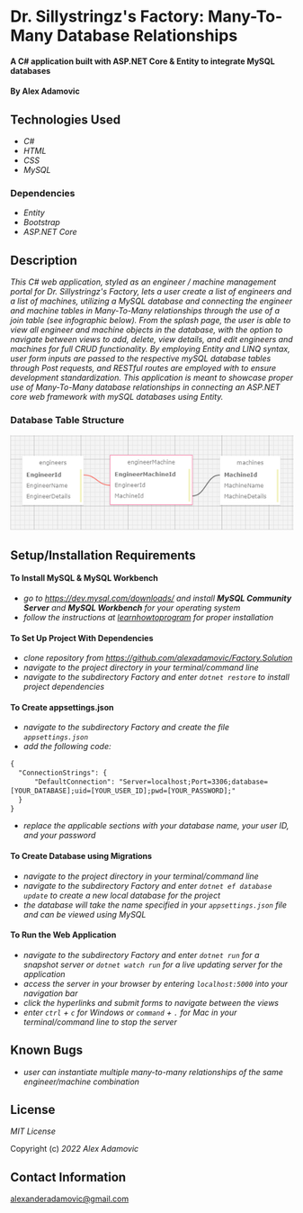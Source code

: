 # Dr. Sillystringz's Factory: Many-To-Many Database Relationships

#### A C# application built with ASP.NET Core & Entity to integrate MySQL databases

#### By Alex Adamovic

## Technologies Used

* _C#_
* _HTML_
* _CSS_
* _MySQL_

### Dependencies

* _Entity_
* _Bootstrap_
* _ASP.NET Core_

## Description

_This C# web application, styled as an engineer / machine management portal for Dr. Sillystringz's Factory, lets a user create a list of engineers and a list of machines, utilizing a MySQL database and connecting the engineer and machine tables in Many-To-Many relationships through the use of a join table (see infographic below). From the splash page, the user is able to view all engineer and machine objects in the database, with the option to navigate between views to add, delete, view details, and edit engineers and machines for full CRUD functionality. By employing Entity and LINQ syntax, user form inputs are passed to the respective mySQL database tables through Post requests, and RESTful routes are employed with to ensure development standardization. This application is meant to showcase proper use of Many-To-Many database relationships in connecting an ASP.NET core web framework with mySQL databases using Entity._

### Database Table Structure

![image](Factory/wwwroot/img/engineer_machine.png)

## Setup/Installation Requirements

#### To Install MySQL & MySQL Workbench

* _go to https://dev.mysql.com/downloads/ and install **MySQL Community Server** and **MySQL Workbench** for your operating system_
* _follow the instructions at [learnhowtoprogram](https://www.learnhowtoprogram.com/c-and-net/getting-started-with-c/installing-and-configuring-mysql) for proper installation_

#### To Set Up Project With Dependencies

* _clone repository from https://github.com/alexadamovic/Factory.Solution_
* _navigate to the project directory in your terminal/command line_
* _navigate to the subdirectory Factory and enter ```dotnet restore``` to install project dependencies_

#### To Create appsettings.json

* _navigate to the subdirectory Factory and create the file ```appsettings.json```_
* _add the following code:_
```
{
  "ConnectionStrings": {
      "DefaultConnection": "Server=localhost;Port=3306;database=[YOUR_DATABASE];uid=[YOUR_USER_ID];pwd=[YOUR_PASSWORD];"
  }
}
```
* _replace the applicable sections with your database name, your user ID, and your password_

#### To Create Database using Migrations

* _navigate to the project directory in your terminal/command line_
* _navigate to the subdirectory Factory and enter ```dotnet ef database update``` to create a new local database for the project_
* _the database will take the name specified in your ```appsettings.json``` file and can be viewed using MySQL_

#### To Run the Web Application

* _navigate to the subdirectory Factory and enter ```dotnet run``` for a snapshot server or ```dotnet watch run``` for a live updating server for the application_
* _access the server in your browser by entering ```localhost:5000``` into your navigation bar_
* _click the hyperlinks and submit forms to navigate between the views_
* _enter ```ctrl``` + ```c``` for Windows or ```command``` + ```.``` for Mac in your terminal/command line to stop the server_

## Known Bugs

* _user can instantiate multiple many-to-many relationships of the same engineer/machine combination_

## License

_MIT License_

Copyright (c) _2022_ _Alex Adamovic_

## Contact Information

alexanderadamovic@gmail.com